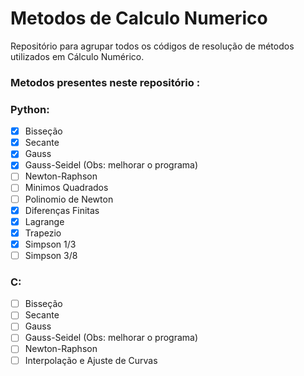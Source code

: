# Metodos de Calculo Numerico
Repositório para agrupar todos os códigos de resolução de métodos utilizados em Cálculo Numérico.

### Metodos presentes neste repositório :

### Python:

 - [x] Bisseção 
 - [x] Secante
 - [x] Gauss
 - [x] Gauss-Seidel (Obs: melhorar o programa)
 - [ ] Newton-Raphson
 - [ ] Minimos Quadrados
 - [ ] Polinomio de Newton
 - [x] Diferenças Finitas
 - [x] Lagrange
 - [x] Trapezio
 - [x] Simpson 1/3
 - [ ] Simpson 3/8

### C:

 - [ ] Bisseção 
 - [ ] Secante
 - [ ] Gauss
 - [ ] Gauss-Seidel (Obs: melhorar o programa)
 - [ ] Newton-Raphson
 - [ ] Interpolação e Ajuste de Curvas

